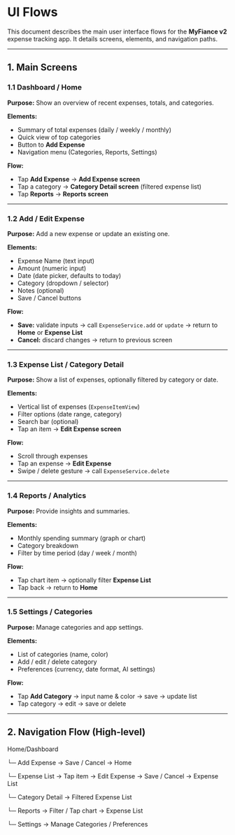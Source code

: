 # UI Flows

This document describes the main user interface flows for the **MyFiance v2** expense tracking app. It details screens, elements, and navigation paths.

---

## 1. Main Screens

### 1.1 Dashboard / Home
**Purpose:** Show an overview of recent expenses, totals, and categories.

**Elements:**
- Summary of total expenses (daily / weekly / monthly)
- Quick view of top categories
- Button to **Add Expense**
- Navigation menu (Categories, Reports, Settings)

**Flow:**
- Tap **Add Expense** → **Add Expense screen**
- Tap a category → **Category Detail screen** (filtered expense list)
- Tap **Reports** → **Reports screen**

---

### 1.2 Add / Edit Expense
**Purpose:** Add a new expense or update an existing one.

**Elements:**
- Expense Name (text input)
- Amount (numeric input)
- Date (date picker, defaults to today)
- Category (dropdown / selector)
- Notes (optional)
- Save / Cancel buttons

**Flow:**
- **Save:** validate inputs → call `ExpenseService.add` or `update` → return to **Home** or **Expense List**
- **Cancel:** discard changes → return to previous screen

---

### 1.3 Expense List / Category Detail
**Purpose:** Show a list of expenses, optionally filtered by category or date.

**Elements:**
- Vertical list of expenses (`ExpenseItemView`)
- Filter options (date range, category)
- Search bar (optional)
- Tap an item → **Edit Expense screen**

**Flow:**
- Scroll through expenses
- Tap an expense → **Edit Expense**
- Swipe / delete gesture → call `ExpenseService.delete`

---

### 1.4 Reports / Analytics
**Purpose:** Provide insights and summaries.

**Elements:**
- Monthly spending summary (graph or chart)
- Category breakdown
- Filter by time period (day / week / month)

**Flow:**
- Tap chart item → optionally filter **Expense List**
- Tap back → return to **Home**

---

### 1.5 Settings / Categories
**Purpose:** Manage categories and app settings.

**Elements:**
- List of categories (name, color)
- Add / edit / delete category
- Preferences (currency, date format, AI settings)

**Flow:**
- Tap **Add Category** → input name & color → save → update list
- Tap category → edit → save or delete

---

## 2. Navigation Flow (High-level)

Home/Dashboard

  └─ Add Expense → Save / Cancel → Home
  
  └─ Expense List → Tap item → Edit Expense → Save / Cancel → Expense List
  
  └─ Category Detail → Filtered Expense List
  
  └─ Reports → Filter / Tap chart → Expense List
  
  └─ Settings → Manage Categories / Preferences

